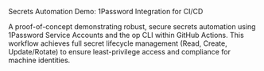 Secrets Automation Demo: 1Password Integration for CI/CD

A proof-of-concept demonstrating robust, secure secrets automation using 1Password Service Accounts and the op CLI within GitHub Actions. This workflow achieves full secret lifecycle management (Read, Create, Update/Rotate) to ensure least-privilege access and compliance for machine identities.
